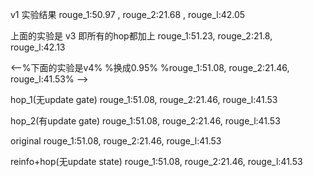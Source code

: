 v1 实验结果
rouge_1:50.97 , rouge_2:21.68 , rouge_l:42.05

上面的实验是 v3
即所有的hop都加上
rouge_1:51.23, rouge_2:21.8, rouge_l:42.13

<--%下面的实验是v4%
%换成0.95%
%rouge_1:51.08, rouge_2:21.46, rouge_l:41.53% -->

hop_1(无update gate)
rouge_1:51.08, rouge_2:21.46, rouge_l:41.53

hop_2(有update gate)
rouge_1:51.08, rouge_2:21.46, rouge_l:41.53

original
rouge_1:51.08, rouge_2:21.46, rouge_l:41.53

reinfo+hop(无update state)
rouge_1:51.08, rouge_2:21.46, rouge_l:41.53
